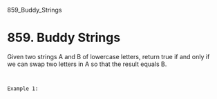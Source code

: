 859_Buddy_Strings
# 859. Buddy Strings

Given two strings A and B of lowercase letters, return true
        if and only if we can swap two letters in A so that the result equals
        B.

     

    Example 1: